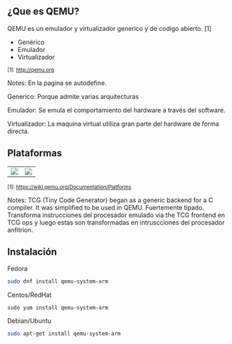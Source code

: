 ## ¿Que es QEMU?

QEMU es un emulador y virtualizador generico y de codigo abierto. [1]

* Genérico
* Emulador
* Virtualizador

<small>[1]: http://qemu.org</small>

Notes:
En la pagina se autodefine.

Generico: Porque admite varias arquitecturas

Emulador: Se emula el comportamiento del hardware a través del software.

Virtualizador: La maquina virtual utiliza gran parte del hardware de forma directa.


## Plataformas

<table>
<tr>
<td>
<img src="myassets/intro-qemu-platforms.png">
</td>
<td>

<img src="myassets/intro-qemu-platforms2.png">
</td>

</tr>
</table>

<small>[1]: https://wiki.qemu.org/Documentation/Platforms</small>

Notes:
TCG (Tiny Code Generator) began as a generic backend for a C
compiler.
It was simplified to be used in QEMU. Fuertemente tipado.
Transforma instrucciones del procesador emulado via the TCG frontend en TCG ops y luego estas son transformadas en intruscciones del procesador anfitrion.


## Instalación

Fedora
```bash
sudo dnf install qemu-system-arm
```

Centos/RedHat
```console
sudo yum install qemu-system-arm
```

Debian/Ubuntu
```bash
sudo apt-get install qemu-system-arm
```


